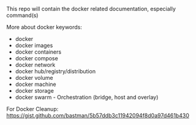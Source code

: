 This repo will contain the docker related documentation, especially command(s)


More about docker keywords:
- docker
- docker images
- docker containers
- docker compose
- docker network
- docker hub/registry/distribution
- docker volume
- docker machine
- docker storage
- docker swarm - Orchestration (bridge, host and overlay)


For Docker Cleanup: https://gist.github.com/bastman/5b57ddb3c11942094f8d0a97d461b430




